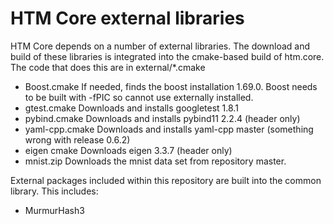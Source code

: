 HTM Core external libraries
=============================

HTM Core depends on a number of external libraries. The download and build of these libraries is
integrated into the cmake-based build of htm.core.  The code that does this are in external/*.cmake

- Boost.cmake   If needed, finds the boost installation 1.69.0. Boost needs to be built with -fPIC so cannot use externally installed.
- gtest.cmake   Downloads and installs googletest 1.8.1
- pybind.cmake  Downloads and installs pybind11 2.2.4  (header only)
- yaml-cpp.cmake Downloads and installs yaml-cpp master (something wrong with release 0.6.2)
- eigen cmake   Downloads eigen 3.3.7  (header only)
- mnist.zip     Downloads the mnist data set from repository master.

External packages included within this repository are built into the common library.
This includes:
- MurmurHash3

